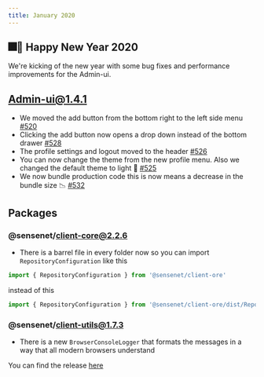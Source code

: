 ```yaml
---
title: January 2020
---
```


## 🎆🥂 Happy New Year 2020

We're kicking of the new year with some bug fixes and performance improvements for the Admin-ui.

## Admin-ui@1.4.1

-  We moved the add button from the bottom right to the left side menu [#520](https://github.com/SenseNet/sn-client/pull/520)
- Clicking the add button now opens a drop down instead of the bottom drawer [#528](https://github.com/SenseNet/sn-client/pull/528)
- The profile settings and logout moved to the header [#526](https://github.com/SenseNet/sn-client/pull/526)
- You can now change the theme from the new profile menu. Also we changed the default theme to light 🤍 [#525](https://github.com/SenseNet/sn-client/pull/525)
- We now bundle production code this is now means a decrease in the bundle size 📉 [#532](https://github.com/SenseNet/sn-client/pull/532)

## Packages

### @sensenet/client-core@2.2.6

- There is a barrel file in every folder now so you can import `RepositoryConfiguration` like this
```js
import { RepositoryConfiguration } from '@sensenet/client-ore'
```
instead of this
```js
import { RepositoryConfiguration } from '@sensenet/client-ore/dist/Repository/RepositoryConfiguration'
```
### @sensenet/client-utils@1.7.3

- There is a new `BrowserConsoleLogger` that formats the messages in a way that all modern browsers understand

You can find the release [here](https://github.com/SenseNet/sn-client/releases/tag/2020.1.0)
